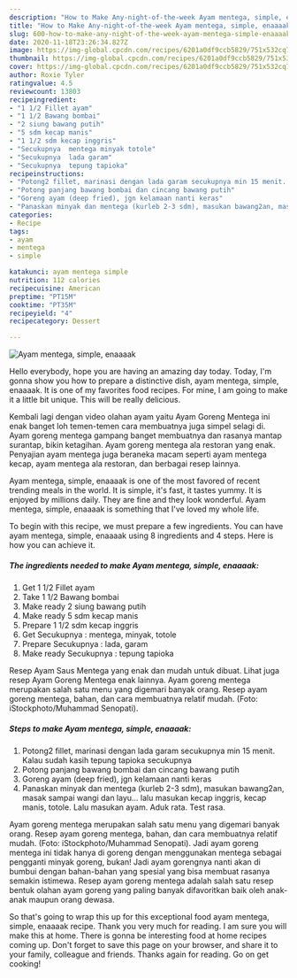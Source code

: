 ```yaml
---
description: "How to Make Any-night-of-the-week Ayam mentega, simple, enaaaak"
title: "How to Make Any-night-of-the-week Ayam mentega, simple, enaaaak"
slug: 600-how-to-make-any-night-of-the-week-ayam-mentega-simple-enaaaak
date: 2020-11-18T23:26:34.827Z
image: https://img-global.cpcdn.com/recipes/6201a0df9ccb5829/751x532cq70/ayam-mentega-simple-enaaaak-foto-resep-utama.jpg
thumbnail: https://img-global.cpcdn.com/recipes/6201a0df9ccb5829/751x532cq70/ayam-mentega-simple-enaaaak-foto-resep-utama.jpg
cover: https://img-global.cpcdn.com/recipes/6201a0df9ccb5829/751x532cq70/ayam-mentega-simple-enaaaak-foto-resep-utama.jpg
author: Roxie Tyler
ratingvalue: 4.5
reviewcount: 13803
recipeingredient:
- "1 1/2 Fillet ayam"
- "1 1/2 Bawang bombai"
- "2 siung bawang putih"
- "5 sdm kecap manis"
- "1 1/2 sdm kecap inggris"
- "Secukupnya  mentega minyak totole"
- "Secukupnya  lada garam"
- "Secukupnya  tepung tapioka"
recipeinstructions:
- "Potong2 fillet, marinasi dengan lada garam secukupnya min 15 menit. Kalau sudah kasih tepung tapioka secukupnya"
- "Potong panjang bawang bombai dan cincang bawang putih"
- "Goreng ayam (deep fried), jgn kelamaan nanti keras"
- "Panaskan minyak dan mentega (kurleb 2-3 sdm), masukan bawang2an, masak sampai wangi dan layu... lalu masukan kecap inggris, kecap manis, totole. Lalu masukan ayam. Aduk rata. Test rasa."
categories:
- Recipe
tags:
- ayam
- mentega
- simple

katakunci: ayam mentega simple 
nutrition: 112 calories
recipecuisine: American
preptime: "PT15M"
cooktime: "PT35M"
recipeyield: "4"
recipecategory: Dessert

---
```



![Ayam mentega, simple, enaaaak](https://img-global.cpcdn.com/recipes/6201a0df9ccb5829/751x532cq70/ayam-mentega-simple-enaaaak-foto-resep-utama.jpg)

Hello everybody, hope you are having an amazing day today. Today, I'm gonna show you how to prepare a distinctive dish, ayam mentega, simple, enaaaak. It is one of my favorites food recipes. For mine, I am going to make it a little bit unique. This will be really delicious.

Kembali lagi dengan video olahan ayam yaitu Ayam Goreng Mentega ini enak banget loh temen-temen cara membuatnya juga simpel selagi di. Ayam goreng mentega gampang banget membuatnya dan rasanya mantap surantap, bikin ketagihan. Ayam goreng mentega ala restoran yang enak. Penyajian ayam mentega juga beraneka macam seperti ayam mentega kecap, ayam mentega ala restoran, dan berbagai resep lainnya.

Ayam mentega, simple, enaaaak is one of the most favored of recent trending meals in the world. It is simple, it's fast, it tastes yummy. It is enjoyed by millions daily. They are fine and they look wonderful. Ayam mentega, simple, enaaaak is something that I've loved my whole life.


To begin with this recipe, we must prepare a few ingredients. You can have ayam mentega, simple, enaaaak using 8 ingredients and 4 steps. Here is how you can achieve it.

<!--inarticleads1-->

##### The ingredients needed to make Ayam mentega, simple, enaaaak:

1. Get 1 1/2 Fillet ayam
1. Take 1 1/2 Bawang bombai
1. Make ready 2 siung bawang putih
1. Make ready 5 sdm kecap manis
1. Prepare 1 1/2 sdm kecap inggris
1. Get Secukupnya : mentega, minyak, totole
1. Prepare Secukupnya : lada, garam
1. Make ready Secukupnya : tepung tapioka


Resep Ayam Saus Mentega yang enak dan mudah untuk dibuat. Lihat juga resep Ayam Goreng Mentega enak lainnya. Ayam goreng mentega merupakan salah satu menu yang digemari banyak orang. Resep ayam goreng mentega, bahan, dan cara membuatnya relatif mudah. (Foto: iStockphoto/Muhammad Senopati). 

<!--inarticleads2-->

##### Steps to make Ayam mentega, simple, enaaaak:

1. Potong2 fillet, marinasi dengan lada garam secukupnya min 15 menit. Kalau sudah kasih tepung tapioka secukupnya
1. Potong panjang bawang bombai dan cincang bawang putih
1. Goreng ayam (deep fried), jgn kelamaan nanti keras
1. Panaskan minyak dan mentega (kurleb 2-3 sdm), masukan bawang2an, masak sampai wangi dan layu... lalu masukan kecap inggris, kecap manis, totole. Lalu masukan ayam. Aduk rata. Test rasa.


Ayam goreng mentega merupakan salah satu menu yang digemari banyak orang. Resep ayam goreng mentega, bahan, dan cara membuatnya relatif mudah. (Foto: iStockphoto/Muhammad Senopati). Jadi ayam goreng mentega ini tidak hanya di goreng dengan menggunakan mentega sebagai pengganti minyak goreng, bukan! Jadi ayam gorengnya nanti akan di bumbui dengan bahan-bahan yang spesial yang bisa membuat rasanya semakin istimewa. Resep ayam goreng mentega adalah salah satu resep bentuk olahan ayam goreng yang paling banyak difavoritkan baik oleh anak-anak maupun orang dewasa. 

So that's going to wrap this up for this exceptional food ayam mentega, simple, enaaaak recipe. Thank you very much for reading. I am sure you will make this at home. There is gonna be interesting food at home recipes coming up. Don't forget to save this page on your browser, and share it to your family, colleague and friends. Thanks again for reading. Go on get cooking!
